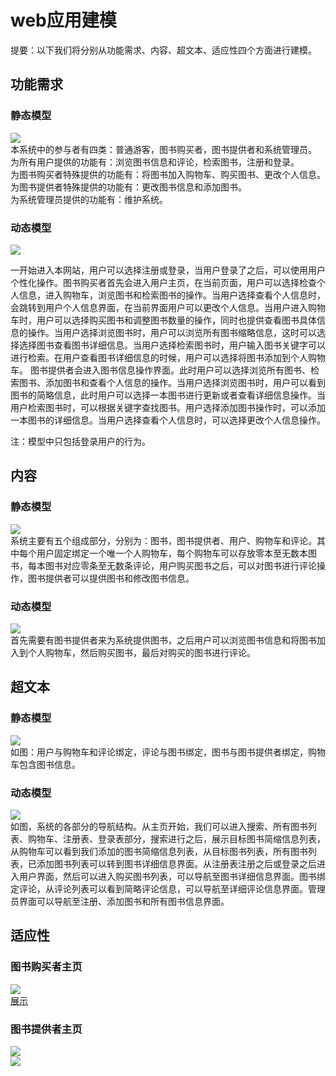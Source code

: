 # web应用建模

提要：以下我们将分别从功能需求、内容、超文本、适应性四个方面进行建模。

## 功能需求

### 静态模型

![](../images/functionalStaticModel.jpg)  
本系统中的参与者有四类：普通游客，图书购买者，图书提供者和系统管理员。  
为所有用户提供的功能有：浏览图书信息和评论，检索图书，注册和登录。  
为图书购买者特殊提供的功能有：将图书加入购物车、购买图书、更改个人信息。  
为图书提供者特殊提供的功能有：更改图书信息和添加图书。  
为系统管理员提供的功能有：维护系统。  

### 动态模型

![](../images/functionalDynamicModel.jpg)  
<p>
一开始进入本网站，用户可以选择注册或登录，当用户登录了之后，可以使用用户个性化操作。图书购买者首先会进入用户主页，在当前页面，用户可以选择检查个人信息，进入购物车，浏览图书和检索图书的操作。当用户选择查看个人信息时，会跳转到用户个人信息界面，在当前界面用户可以更改个人信息。当用户进入购物车时，用户可以选择购买图书和调整图书数量的操作，同时也提供查看图书具体信息的操作。当用户选择浏览图书时，用户可以浏览所有图书缩略信息，这时可以选择选择图书查看图书详细信息。当用户选择检索图书时，用户输入图书关键字可以进行检索。在用户查看图书详细信息的时候，用户可以选择将图书添加到个人购物车。  
图书提供者会进入图书信息操作界面。此时用户可以选择浏览所有图书、检索图书、添加图书和查看个人信息的操作。当用户选择浏览图书时，用户可以看到图书的简略信息，此时用户可以选择一本图书进行更新或者查看详细信息操作。当用户检索图书时，可以根据关键字查找图书。用户选择添加图书操作时，可以添加一本图书的详细信息。当用户选择查看个人信息时，可以选择更改个人信息操作。  
</p>
注：模型中只包括登录用户的行为。  

## 内容

### 静态模型

![](../images/contentStaticModel.jpg)  
系统主要有五个组成部分，分别为：图书，图书提供者、用户、购物车和评论。其中每个用户固定绑定一个唯一个人购物车，每个购物车可以存放零本至无数本图书，每本图书对应零条至无数条评论，用户购买图书之后，可以对图书进行评论操作，图书提供者可以提供图书和修改图书信息。  

### 动态模型

![](../images/contentDynamicModel.jpg)  
首先需要有图书提供者来为系统提供图书，之后用户可以浏览图书信息和将图书加入到个人购物车，然后购买图书，最后对购买的图书进行评论。  

## 超文本

### 静态模型
![](../images/hyperTextStaticModel.jpg)  
如图：用户与购物车和评论绑定，评论与图书绑定，图书与图书提供者绑定，购物车包含图书信息。  

### 动态模型
![](../images/hyperTextDynamicModel.jpg)  
如图，系统的各部分的导航结构。从主页开始，我们可以进入搜索、所有图书列表、购物车、注册表、登录表部分，搜索进行之后，展示目标图书简缩信息列表，从购物车可以看到我们添加的图书简缩信息列表，从目标图书列表，所有图书列表，已添加图书列表可以转到图书详细信息界面。从注册表注册之后或登录之后进入用户界面，然后可以进入购买图书列表，可以导航至图书详细信息界面。图书绑定评论，从评论列表可以看到简略评论信息，可以导航至详细评论信息界面。管理员界面可以导航至注册、添加图书和所有图书信息界面。  

## 适应性

### 图书购买者主页
![](../images/adaptationModel.png)  
[展示](http://fenlan96.com/)  

### 图书提供者主页
![](../images/adaptationModel1.jpg)  
![](../images/userMainPage.png)  